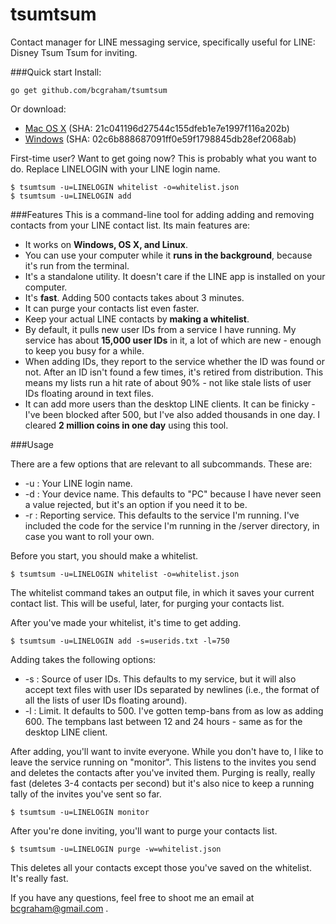 tsumtsum
========

Contact manager for LINE messaging service, specifically useful for LINE: Disney Tsum Tsum for inviting. 

###Quick start
Install: 
```
go get github.com/bcgraham/tsumtsum
```
Or download:

* <a href="http://itwill.be/compiled/tsumtsum">Mac OS X</a> (SHA: 21c041196d27544c155dfeb1e7e1997f116a202b) 
* <a href="http://itwill.be/compiled/tsumtsum.exe">Windows</a> (SHA: 02c6b888687091ff0e59f1798845db28ef2068ab)

First-time user? Want to get going now? This is probably what you want to do. Replace LINELOGIN with your LINE login name. 
```
$ tsumtsum -u=LINELOGIN whitelist -o=whitelist.json
$ tsumtsum -u=LINELOGIN add 
```
###Features
This is a command-line tool for adding adding and removing contacts from your LINE contact list. Its main features are:
* It works on **Windows, OS X, and Linux**. 
* You can use your computer while it **runs in the background**, because it's run from the terminal. 
* It's a standalone utility. It doesn't care if the LINE app is installed on your computer. 
* It's **fast**. Adding 500 contacts takes about 3 minutes. 
* It can purge your contacts list even faster. 
* Keep your actual LINE contacts by **making a whitelist**. 
* By default, it pulls new user IDs from a service I have running. My service has about **15,000 user IDs** in it, a lot of which are new - enough to keep you busy for a while.
* When adding IDs, they report to the service whether the ID was found or not. After an ID isn't found a few times, it's retired from distribution. This means my lists run a hit rate of about 90% - not like stale lists of user IDs floating around in text files. 
* It can add more users than the desktop LINE clients. It can be finicky - I've been blocked after 500, but I've also added thousands in one day. I cleared **2 million coins in one day** using this tool.

###Usage

There are a few options that are relevant to all subcommands. These are:

* -u : Your LINE login name. 
* -d : Your device name. This defaults to "PC" because I have never seen a value rejected, but it's an option if you need it to be. 
* -r : Reporting service. This defaults to the service I'm running. I've included the code for the service I'm running in the /server directory, in case you want to roll your own. 

Before you start, you should make a whitelist. 
```
$ tsumtsum -u=LINELOGIN whitelist -o=whitelist.json
```
The whitelist command takes an output file, in which it saves your current contact list. This will be useful, later, for purging your contacts list. 

After you've made your whitelist, it's time to get adding. 
```
$ tsumtsum -u=LINELOGIN add -s=userids.txt -l=750
```
Adding takes the following options: 

* -s : Source of user IDs. This defaults to my service, but it will also accept text files with user IDs separated by newlines (i.e., the format of all the lists of user IDs floating around). 
* -l : Limit. It defaults to 500. I've gotten temp-bans from as low as adding 600. The tempbans last between 12 and 24 hours - same as for the desktop LINE client. 

After adding, you'll want to invite everyone. While you don't have to, I like to leave the service running on "monitor". This listens to the invites you send and deletes the contacts after you've invited them. Purging is really, really fast (deletes 3-4 contacts per second) but it's also nice to keep a running tally of the invites you've sent so far. 
```
$ tsumtsum -u=LINELOGIN monitor 
```

After you're done inviting, you'll want to purge your contacts list. 
```
$ tsumtsum -u=LINELOGIN purge -w=whitelist.json
```
This deletes all your contacts except those you've saved on the whitelist. It's really fast. 

If you have any questions, feel free to shoot me an email at bcgraham@gmail.com . 
